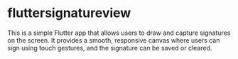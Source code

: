 # fluttersignatureview
This is a simple Flutter app that allows users to draw and capture signatures on the screen. It provides a smooth, responsive canvas where users can sign using touch gestures, and the signature can be saved or cleared.
